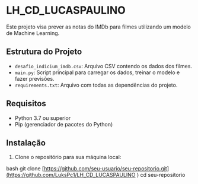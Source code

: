 # LH_CD_LUCASPAULINO
Este projeto visa prever as notas do IMDb para filmes utilizando um modelo de Machine Learning.
## Estrutura do Projeto

- `desafio_indicium_imdb.csv`: Arquivo CSV contendo os dados dos filmes.
- `main.py`: Script principal para carregar os dados, treinar o modelo e fazer previsões.
- `requirements.txt`: Arquivo com todas as dependências do projeto.

## Requisitos

- Python 3.7 ou superior
- Pip (gerenciador de pacotes do Python)

## Instalação

1. Clone o repositório para sua máquina local:

bash
git clone [https://github.com/seu-usuario/seu-repositorio.git](https://github.com/LuksPc1/LH_CD_LUCASPAULINO )
cd seu-repositorio
